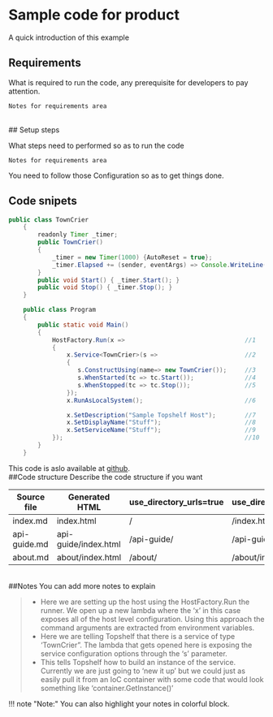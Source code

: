 # Sample code for product

A quick introduction of this example

## Requirements

What is required to run the code, any prerequisite for developers to pay attention.

    Notes for requirements area

<br>
## Setup steps

What steps need to performed so as to run the code

    Notes for requirements area

You need to follow those Configuration so as to get things done.
<br>
## Code snipets

```java
public class TownCrier
    {
        readonly Timer _timer;
        public TownCrier()
        {
            _timer = new Timer(1000) {AutoReset = true};
            _timer.Elapsed += (sender, eventArgs) => Console.WriteLine("It is {0} and all is well", DateTime.Now);
        }
        public void Start() { _timer.Start(); }
        public void Stop() { _timer.Stop(); }
    }

    public class Program
    {
        public static void Main()
        {
            HostFactory.Run(x =>                                 //1
            {
                x.Service<TownCrier>(s =>                        //2
                {
                   s.ConstructUsing(name=> new TownCrier());     //3
                   s.WhenStarted(tc => tc.Start());              //4
                   s.WhenStopped(tc => tc.Stop());               //5
                });
                x.RunAsLocalSystem();                            //6

                x.SetDescription("Sample Topshelf Host");        //7
                x.SetDisplayName("Stuff");                       //8
                x.SetServiceName("Stuff");                       //9
            });                                                  //10
        }
    }
```

This code is aslo available at [github](http://example.com/).
<br>
##Code structure
Describe the code structure if you want

Source file  | Generated HTML       | use_directory_urls=true  | use_directory_urls=false
------------ | -------------------- | ------------------------ | ------------------------
index.md     | index.html           | /                        | /index.html
api-guide.md | api-guide/index.html | /api-guide/              | /api-guide/index.html
about.md     | about/index.html     | /about/                  | /about/index.html
<br>
##Notes
You can add more notes to explain

> *  Here we are setting up the host using the HostFactory.Run  the runner. We open up a new lambda where the ‘x’ in this case exposes all of the host level configuration. Using this approach the command arguments are extracted from environment variables.
> *  Here we are telling Topshelf that there is a service of type ‘TownCrier”. The lambda that gets opened here is exposing the service configuration options through the ‘s’ parameter.
> *  This tells Topshelf how to build an instance of the service. Currently we are just going to ‘new it up’ but we could just as easily pull it from an IoC container with some code that would look something like ‘container.GetInstance<TownCrier>()’

!!! note "Note:"
    You can also highlight your notes in colorful block.



